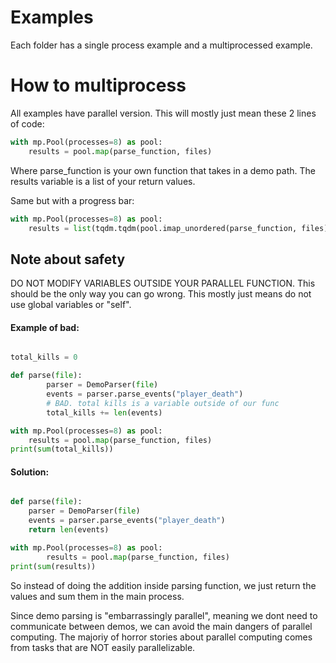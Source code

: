 # Examples
Each folder has a single process example and a multiprocessed example.


# How to multiprocess

All examples have parallel version. This will mostly just mean these 2 lines of code:
```python
with mp.Pool(processes=8) as pool:
    results = pool.map(parse_function, files)
```
Where parse_function is your own function that takes in a demo path. The results variable is a list of your return values.

Same but with a progress bar:
```python
with mp.Pool(processes=8) as pool:
    results = list(tqdm.tqdm(pool.imap_unordered(parse_function, files), total=len(files)))
```

## Note about safety
DO NOT MODIFY VARIABLES OUTSIDE YOUR PARALLEL FUNCTION. This should be the only way you can go wrong. This mostly just means do not use global variables or "self".

#### Example of bad:
```python

total_kills = 0

def parse(file):
        parser = DemoParser(file)
        events = parser.parse_events("player_death")
        # BAD. total kills is a variable outside of our func
        total_kills += len(events)

with mp.Pool(processes=8) as pool:
    results = pool.map(parse_function, files)
print(sum(total_kills))
```
#### Solution:
```python

def parse(file):
    parser = DemoParser(file)
    events = parser.parse_events("player_death")
    return len(events)

with mp.Pool(processes=8) as pool:
        results = pool.map(parse_function, files)
print(sum(results))
```
So instead of doing the addition inside parsing function, we just return the values and sum them in the main process.



Since demo parsing is "embarrassingly parallel", meaning we dont need to communicate between demos, we can avoid the main dangers of parallel computing. The majoriy of horror stories about parallel computing comes from tasks that are NOT easily parallelizable.